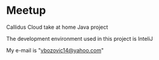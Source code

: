 # Meetup
Callidus Cloud take at home Java project

The development environment used in this project is InteliJ

My e-mail is "vbozovic14@yahoo.com"

